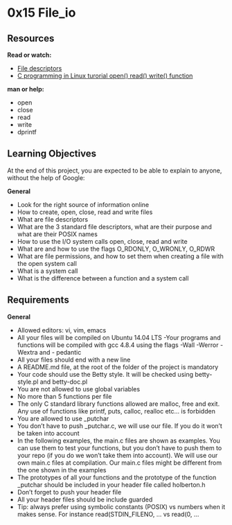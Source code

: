 # 0x15 File_io
## Resources
**Read or watch:**
- [File descriptors](https://en.wikipedia.org/wiki/File_descriptor) 
- [C programming in Linux turorial open() read() write() function](https://www.youtube.com/watch?v=dP3N8g7h8gY)

**man or help:**
- open
- close
- read
- write
- dprintf
## Learning Objectives
At the end of this project, you are expected to be able to explain to anyone, without the help of Google:

**General**
- Look for the right source of information online
- How to create, open, close, read and write files
- What are file descriptors
- What are the 3 standard file descriptors, what are their purpose and what are their POSIX names
- How to use the I/O system calls open, close, read and write
- What are and how to use the flags O_RDONLY, O_WRONLY, O_RDWR
- What are file permissions, and how to set them when creating a file with the open system call
- What is a system call
- What is the difference between a function and a system call
## Requirements
**General**
- Allowed editors: vi, vim, emacs
- All your files will be compiled on Ubuntu 14.04 LTS
-Your programs and functions will be compiled with gcc 4.8.4 using the flags -Wall -Werror -Wextra and - pedantic
- All your files should end with a new line
- A README.md file, at the root of the folder of the project is mandatory
- Your code should use the Betty style. It will be checked using betty-style.pl and betty-doc.pl
- You are not allowed to use global variables
- No more than 5 functions per file
- The only C standard library functions allowed are malloc, free and exit. Any use of functions like printf, puts, calloc, realloc etc… is forbidden
- You are allowed to use _putchar
- You don’t have to push _putchar.c, we will use our file. If you do it won’t be taken into account
- In the following examples, the main.c files are shown as examples. You can use them to test your functions, but you don’t have to push them to your repo (if you do we won’t take them into account). We will use our own main.c files at compilation. Our main.c files might be different from the one shown in the examples
- The prototypes of all your functions and the prototype of the function _putchar should be included in your header file called holberton.h
- Don’t forget to push your header file
- All your header files should be include guarded
- Tip: always prefer using symbolic constants (POSIX) vs numbers when it makes sense. For instance read(STDIN_FILENO, ... vs read(0, ...
